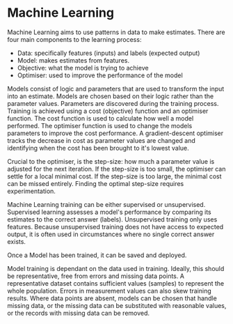 # Machine Learning

Machine Learning aims to use patterns in data to make estimates. There
are four main components to the learning process:

- Data: specifically features (inputs) and labels (expected output)
- Model: makes estimates from features. 
- Objective: what the model is trying to achieve
- Optimiser: used to improve the performance of the model

Models consist of logic and parameters that are used to transform the 
input into an estimate. Models are chosen based on their logic 
rather than the parameter values. Parameters are discovered during 
the training process. Training is achieved using a cost (objective)
function and an optimiser function. The cost function is used
to calculate how well a model performed. The optimiser function is
used to change the models parameters to improve the cost performance. 
A gradient-descent optimiser tracks the decrease in cost
as parameter values are changed and identifying when the cost has
been brought to it's lowest value. 

Crucial to the optimiser, is the step-size: how much a parameter value
is adjusted for the next iteration. If the step-size is too small, 
the optimiser can settle for a local minimal cost. If the step-size is
too large, the minimal cost can be missed entirely. Finding the optimal 
step-size requires experimentation. 

Machine Learning training can be either supervised or unsupervised. 
Supervised learning assesses a model's performance by comparing its 
estimates to the correct answer (labels). Unsupervised training only uses 
features. Because unsupervised training does not have access to 
expected output, it is often used in circumstances where no single 
correct answer exists. 

Once a Model has been trained, it can be saved and deployed. 

Model training is dependant on the data used in training. Ideally, this 
should be representative, free from errors and missing data points. A 
representative dataset contains sufficient values (samples) to represent 
the whole population. Errors in measurement values can also skew training 
results. Where data points are absent, models can be chosen that 
handle missing data, or the missing data can be substituted with 
reasonable values, or the records with missing data can be removed. 
